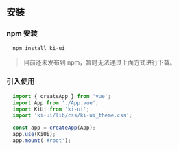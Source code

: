 ## 安装

### npm 安装

```js
  npm install ki-ui
```

> 目前还未发布到 npm，暂时无法通过上面方式进行下载。


### 引入使用

```js
  import { createApp } from 'vue';
  import App from './App.vue';
  import KiUi from 'ki-ui';
  import 'ki-ui/lib/css/ki-ui_theme.css';

  const app = createApp(App);
  app.use(KiUi);
  app.mount('#root');
```